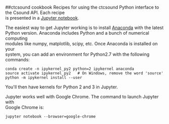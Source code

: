 ##ctcsound cookbook
Recipes for using the ctcsound Python interface to the Csound API. Each recipe  
is presented in a [Jupyter notebook](http://jupyter.org/).

The easiest way to get Jupyter working is to install [Anaconda](https://www.continuum.io/downloads) with the latest  
Python version. Anaconda includes Python and a bunch of numerical computing  
modules like numpy, matplotlib, scipy, etc. Once Anaconda is installed on your  
system, you can add an environment for Python2.7 with the following commands:

```
conda create -n ipykernel_py2 python=2 ipykernel anaconda  
source activate ipykernel_py2   # On Windows, remove the word 'source'  
python -m ipykernel install --user
```

You'll then have kernels for Python 2 and 3 in Jupyter.

Jupyter works well with Google Chrome. The command to launch Jupyter with  
Google Chrome is:  

```
jupyter notebook --browser=google-chrome  
```
